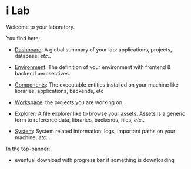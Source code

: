 <h1 class="ilab" >
    <span class="i mr-1">i</span>
    <span class="light">Lab</span>
</h1>


Welcome to your laboratory.


You find here:

*  [Dashboard](@nav/dashboard): A global summary of your lab: applications, projects, database, *etc.*.

*  [Environment](@nav/environment): The definition of your environment with frontend & backend perpsectives.

*  [Components](@nav/components): The executable entities installed on your machine like libraries, applications, backends, etc

*  [Workspace](@nav/workspace): the projects you are working on.

*  [Explorer](@nav/explorer): A file explorer like to browse your assets. Assets is a generic term to reference data, libraries,
backends, files, *etc.*.

*  [System](@nav/system): System related information: logs, important paths on your machine, *etc.*.


In the top-banner:

*  eventual download with progress bar if something is downloading 